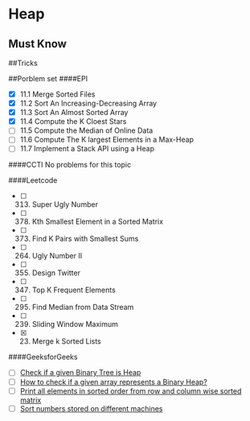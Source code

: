 # Heap 

## Must Know

##Tricks

##Porblem set
####EPI
- [x] 11.1 Merge Sorted Files
- [x] 11.2 Sort An Increasing-Decreasing Array
- [x] 11.3 Sort An Almost Sorted Array
- [x] 11.4 Compute the K Cloest Stars
- [ ] 11.5 Compute the Median of Online Data
- [ ] 11.6 Compute The K largest Elements in a Max-Heap
- [ ] 11.7 Implement a Stack API using a Heap

####CCTI
No problems for this topic 

####Leetcode
- [ ] 313. Super Ugly Number
- [ ] 378. Kth Smallest Element in a Sorted Matrix
- [ ] 373. Find K Pairs with Smallest Sums
- [ ] 264. Ugly Number II
- [ ] 355. Design Twitter
- [ ] 347. Top K Frequent Elements
- [ ] 295. Find Median from Data Stream
- [ ] 239. Sliding Window Maximum
- [x] 23. Merge k Sorted Lists


####GeeksforGeeks
- [ ] [Check if a given Binary Tree is Heap](http://www.geeksforgeeks.org/check-if-a-given-binary-tree-is-heap/)
- [ ] [How to check if a given array represents a Binary Heap?](http://www.geeksforgeeks.org/how-to-check-if-a-given-array-represents-a-binary-heap/)
- [ ] [Print all elements in sorted order from row and column wise sorted matrix](http://www.geeksforgeeks.org/print-elements-sorted-order-row-column-wise-sorted-matrix/)
- [ ] [Sort numbers stored on different machines](http://www.geeksforgeeks.org/sort-numbers-stored-on-different-machines/)

